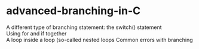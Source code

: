 # advanced-branching-in-C
A different type of branching statement: the switch() statement  
Using for and if together   
A loop inside a loop (so-called nested loops Common errors with branching
